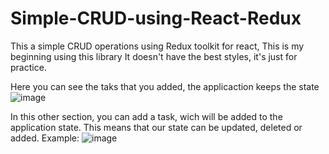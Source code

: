 # Simple-CRUD-using-React-Redux
This a simple CRUD operations using Redux toolkit for react, This is my beginning using this library
It doesn't have the best styles, it's just for practice.

Here you can see the taks that you added, the applicaction keeps the state 
![image](https://user-images.githubusercontent.com/96703907/224881229-5569cb5d-f915-438f-9c0c-b0c289388897.png)


In this other section, you can add a task, wich will be added to the application state. This means that our state can be updated, deleted or added.
Example: 
![image](https://user-images.githubusercontent.com/96703907/224881392-fca90004-8a62-4912-9e57-96301b855ca9.png)
